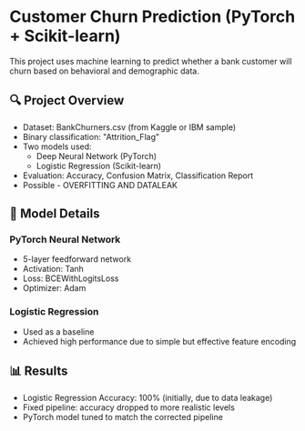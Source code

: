 # Customer Churn Prediction (PyTorch + Scikit-learn)

This project uses machine learning to predict whether a bank customer will churn based on behavioral and demographic data.

## 🔍 Project Overview

- Dataset: BankChurners.csv (from Kaggle or IBM sample)
- Binary classification: "Attrition_Flag"
- Two models used:
  - Deep Neural Network (PyTorch)
  - Logistic Regression (Scikit-learn)
- Evaluation: Accuracy, Confusion Matrix, Classification Report
- Possible - OVERFITTING AND DATALEAK

## 🧠 Model Details

### PyTorch Neural Network
- 5-layer feedforward network
- Activation: Tanh
- Loss: BCEWithLogitsLoss
- Optimizer: Adam


### Logistic Regression
- Used as a baseline
- Achieved high performance due to simple but effective feature encoding

## 📊 Results

- Logistic Regression Accuracy: 100% (initially, due to data leakage)
- Fixed pipeline: accuracy dropped to more realistic levels
- PyTorch model tuned to match the corrected pipeline


